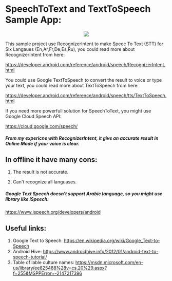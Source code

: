 # SpeechToText and TextToSpeech Sample App:



<p align="center">
  <img src="https://user-images.githubusercontent.com/30336005/35771314-60d7826a-0933-11e8-9201-2e996eae0ffd.png"/>
</p>

This sample project use RecognizerIntent to make Speec To Text (STT) for Six Langaues (En,Ar,Fr,De,Es,Ru), you could read more about RecognizerIntent from here:

https://developer.android.com/reference/android/speech/RecognizerIntent.html

You could use Google TextToSpeech to convert the result to voice or type your text, you could read more about TextToSpeech from here:

https://developer.android.com/reference/android/speech/tts/TextToSpeech.html

If you need more powerfull solution for SpeechToText, you might use Google Cloud Speech API:

https://cloud.google.com/speech/

##### From my expericne with RecognizerIntent, it give an accurate result in Online Mode if your voice is clear.

In offline it have many cons:
------

1. The result is not accurate.

2. Can't recognize all languases.


##### Google Text Speech doesn't support Arabic language, so you might use library like iSpeech:

https://www.ispeech.org/developers/android

Useful links:
-------

1. Google Text to Speech:
https://en.wikipedia.org/wiki/Google_Text-to-Speech
2. Android Hive:
https://www.androidhive.info/2012/01/android-text-to-speech-tutorial/
3. Table of lable culture names:
https://msdn.microsoft.com/en-us/library/ee825488%28v=cs.20%29.aspx?f=255&MSPPError=-2147217396

